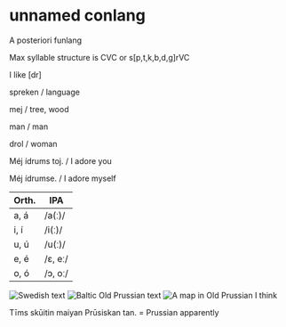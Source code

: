 # unnamed conlang

A posteriori funlang

Max syllable structure is CVC or s\[p,t,k,b,d,g]rVC

I like \[dr\]

spreken / language

mej / tree, wood

man / man

drol / woman

Méj ídrums toj. / I adore you

Méj ídrumse. / I adore myself

| Orth.| IPA     |
|------|---------|
| a, á | /a(ː)/  |
| i, í | /i(ː)/  |
| u, ú | /u(ː)/  |
| e, é | /ɛ, eː/ |
| o, ó | /ɔ, oː/ |

![Swedish text](https://www.language-museum.com/encyclopedia/s/swedish.gif)
![Baltic Old Prussian text](https://qph.cf2.quoracdn.net/main-qimg-a18f060e67ab881859178ef28e4c149b-pjlq)
![A map in Old Prussian I think](https://www.prusai.org/images/map.png)

Tīms skūitin maiyan Prūsiskan tan. = Prussian apparently
